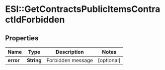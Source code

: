# ESI::GetContractsPublicItemsContractIdForbidden

## Properties
Name | Type | Description | Notes
------------ | ------------- | ------------- | -------------
**error** | **String** | Forbidden message | [optional] 

